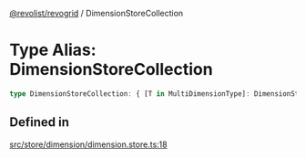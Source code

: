 [@revolist/revogrid](README.md) / DimensionStoreCollection

# Type Alias: DimensionStoreCollection

```ts
type DimensionStoreCollection: { [T in MultiDimensionType]: DimensionStore };
```

## Defined in

[src/store/dimension/dimension.store.ts:18](https://github.com/revolist/revogrid/blob/4056bfa6a410a4e819b4e23d2047ed6d5d60c1ea/src/store/dimension/dimension.store.ts#L18)

